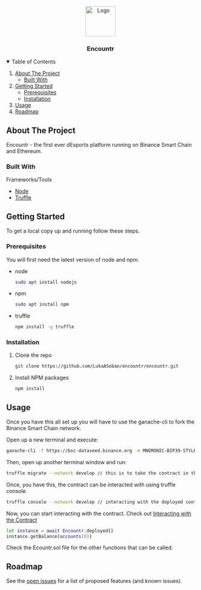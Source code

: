 

<!-- PROJECT LOGO -->
<br />
<p align="center">
  <a href="https://github.com/LukaASoban/encountr">
    <img src="images/logo.png" alt="Logo" width="80" height="80">
  </a>

  <h3 align="center">Encountr</h3>
</p>



<!-- TABLE OF CONTENTS -->
<details open="open">
  <summary>Table of Contents</summary>
  <ol>
    <li>
      <a href="#about-the-project">About The Project</a>
      <ul>
        <li><a href="#built-with">Built With</a></li>
      </ul>
    </li>
    <li>
      <a href="#getting-started">Getting Started</a>
      <ul>
        <li><a href="#prerequisites">Prerequisites</a></li>
        <li><a href="#installation">Installation</a></li>
      </ul>
    </li>
    <li><a href="#usage">Usage</a></li>
    <li><a href="#roadmap">Roadmap</a></li>
  </ol>
</details>



<!-- ABOUT THE PROJECT -->
## About The Project

Encountr - the first ever dEsports platform running on Binance Smart Chain and Ethereum.


### Built With

Frameworks/Tools
* [Node](https://nodejs.org/en/)
* [Truffle](https://www.trufflesuite.com/)



<!-- GETTING STARTED -->
## Getting Started

To get a local copy up and running follow these steps.

### Prerequisites

You will first need the latest version of node and npm.
* node
  ```sh
  sudo apt install nodejs
  ```
* npm
  ```sh
  sudo apt install npm
  ```
* truffle
  ```sh
  npm install -g truffle
  ```

### Installation

1. Clone the repo
   ```sh
   git clone https://github.com/LukaASoban/encountr/encountr.git
   ```
2. Install NPM packages
   ```sh
   npm install
   ```

<!-- USAGE EXAMPLES -->
## Usage

Once you have this all set up you will have to use the ganache-cli to fork the Binance Smart Chain network.

Open up a new terminal and execute:
  ```sh
  ganache-cli -f https://bsc-dataseed.binance.org -m MNEMONIC-BIP39-STYLE // -f is fork and -m is the mnemonic for your HD wallet (only use for development)
  ```

Then, open up another terminal window and run:

  ```sh
  truffle migrate --network develop // this is to take the contract in the contracts folder, compile and deploy to ganache
  ```
  
Once, you have this, the contract can be interacted with using truffle console.

  ```sh
  truffle console --network develop // interacting with the deployed contract on ganache-cli
  ```
  
Now, you can start interacting with the contract. Check out [Interacting with the Contract](https://www.trufflesuite.com/docs/truffle/getting-started/interacting-with-your-contracts)
  ```sh
  let instance = await Encountr.deployed()
  instance.getBalance(accounts[0])
  ```
Check the Ecountr.sol file for the other functions that can be called.


<!-- ROADMAP -->
## Roadmap

See the [open issues](https://github.com/LukaASoban/encountr/issues) for a list of proposed features (and known issues).



<!-- MARKDOWN LINKS & IMAGES -->
<!-- https://www.markdownguide.org/basic-syntax/#reference-style-links -->
[contributors-shield]: https://img.shields.io/github/contributors/othneildrew/Best-README-Template.svg?style=for-the-badge
[contributors-url]: https://github.com/othneildrew/Best-README-Template/graphs/contributors
[forks-shield]: https://img.shields.io/github/forks/othneildrew/Best-README-Template.svg?style=for-the-badge
[forks-url]: https://github.com/othneildrew/Best-README-Template/network/members
[stars-shield]: https://img.shields.io/github/stars/othneildrew/Best-README-Template.svg?style=for-the-badge
[stars-url]: https://github.com/othneildrew/Best-README-Template/stargazers
[issues-shield]: https://img.shields.io/github/issues/othneildrew/Best-README-Template.svg?style=for-the-badge
[issues-url]: https://github.com/othneildrew/Best-README-Template/issues
[license-shield]: https://img.shields.io/github/license/othneildrew/Best-README-Template.svg?style=for-the-badge
[license-url]: https://github.com/othneildrew/Best-README-Template/blob/master/LICENSE.txt
[linkedin-shield]: https://img.shields.io/badge/-LinkedIn-black.svg?style=for-the-badge&logo=linkedin&colorB=555
[linkedin-url]: https://linkedin.com/in/othneildrew
[product-screenshot]: images/screenshot.png
